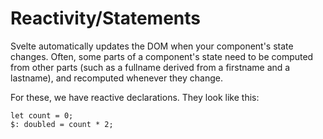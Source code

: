 # Reactivity/Statements
Svelte automatically updates the DOM when your component's state changes. Often, some parts of a component's state need to be computed from other parts (such as a fullname derived from a firstname and a lastname), and recomputed whenever they change.

For these, we have reactive declarations. They look like this:
```
let count = 0;
$: doubled = count * 2;
```
